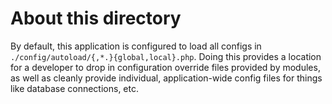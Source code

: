 # About this directory

By default, this application is configured to load all configs in
`./config/autoload/{,*.}{global,local}.php`. Doing this provides a
location for a developer to drop in configuration override files provided by
modules, as well as cleanly provide individual, application-wide config files
for things like database connections, etc.
